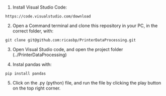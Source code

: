 1. Install Visual Studio Code:

`https://code.visualstudio.com/download`

2. Open a Command terminal and clone this repository in your PC, in the correct folder, with:

`git clone git@github.com:ricasbp/PrinterDataProcessing.git`

3. Open Visual Studio code, and open the project folder (../PrinterDataProcessing)

4. Instal pandas with:

`pip install pandas`

5. Click on the .py (python) file, and run the file by clicking the play button on the top right corner.


